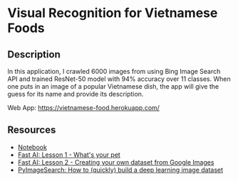 # Visual Recognition for Vietnamese Foods

## Description
In this application, I crawled 6000 images from using Bing Image Search API and trained ResNet-50 model with 94% accuracy over 11 classes. When one puts in an image of a popular Vietnamese dish, the app will give the guess for its name and provide its description. 

Web App: https://vietnamese-food.herokuapp.com/

## Resources
- [Notebook](https://github.com/chriskhanhtran/vn-food-app/blob/master/notebook.ipynb)
- [Fast AI: Lesson 1 - What's your pet](https://github.com/fastai/course-v3/blob/master/nbs/dl1/lesson1-pets.ipynb)
- [Fast AI: Lesson 2 - Creating your own dataset from Google Images](https://github.com/fastai/course-v3/blob/master/nbs/dl1/lesson2-download.ipynb)
- [PyImageSearch: How to (quickly) build a deep learning image dataset](https://www.pyimagesearch.com/2018/04/09/how-to-quickly-build-a-deep-learning-image-dataset/)
